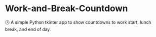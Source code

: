 # Work-and-Break-Countdown
🕒 A simple Python tkinter app to show countdowns to work start, lunch break, and end of day.
